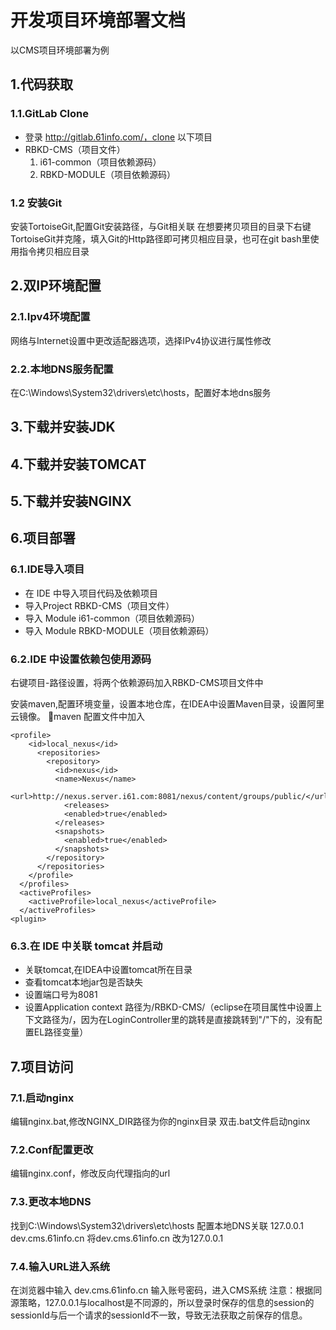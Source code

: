 # 开发项目环境部署文档
以CMS项目环境部署为例
## 1.代码获取
### 1.1.GitLab Clone
+ 登录 http://gitlab.61info.com/，clone 以下项目
+ RBKD-CMS（项目文件） 
  1. i61-common（项目依赖源码） 
  2. RBKD-MODULE（项目依赖源码）
### 1.2 安装Git
安装TortoiseGit,配置Git安装路径，与Git相关联
在想要拷贝项目的目录下右键TortoiseGit并克隆，填入Git的Http路径即可拷贝相应目录，也可在git bash里使用指令拷贝相应目录

## 2.双IP环境配置
### 2.1.Ipv4环境配置
网络与Internet设置中更改适配器选项，选择IPv4协议进行属性修改

### 2.2.本地DNS服务配置
在C:\Windows\System32\drivers\etc\hosts，配置好本地dns服务

## 3.下载并安装JDK
## 4.下载并安装TOMCAT
## 5.下载并安装NGINX
## 6.项目部署
### 6.1.IDE导入项目
+ 在 IDE 中导入项目代码及依赖项目
+ 导入Project    RBKD-CMS（项目文件）
+ 导入 Module   i61-common（项目依赖源码）
+ 导入 Module   RBKD-MODULE（项目依赖源码）
### 6.2.IDE 中设置依赖包使用源码
右键项目-路径设置，将两个依赖源码加入RBKD-CMS项目文件中

安装maven,配置环境变量，设置本地仓库，在IDEA中设置Maven目录，设置阿里云镜像。
maven 配置文件中加入
```
<profile>
    <id>local_nexus</id>
      <repositories>
        <repository>
          <id>nexus</id>
          <name>Nexus</name>
          <url>http://nexus.server.i61.com:8081/nexus/content/groups/public/</url>
            <releases>
			<enabled>true</enabled>
		  </releases>
          <snapshots>
			<enabled>true</enabled>
		  </snapshots>
        </repository>
      </repositories>
    </profile>
  </profiles>
  <activeProfiles>
    <activeProfile>local_nexus</activeProfile>
  </activeProfiles>
<plugin>
```
### 6.3.在 IDE 中关联 tomcat 并启动
+ 关联tomcat,在IDEA中设置tomcat所在目录
+ 查看tomcat本地jar包是否缺失
+ 设置端口号为8081
+ 设置Application context 路径为/RBKD-CMS/（eclipse在项目属性中设置上下文路径为/，因为在LoginController里的跳转是直接跳转到"/"下的，没有配置EL路径变量）

## 7.项目访问
### 7.1.启动nginx
编辑nginx.bat,修改NGINX_DIR路径为你的nginx目录
双击.bat文件启动nginx
### 7.2.Conf配置更改
编辑nginx.conf，修改反向代理指向的url

### 7.3.更改本地DNS
找到C:\Windows\System32\drivers\etc\hosts
配置本地DNS关联
127.0.0.1       dev.cms.61info.cn
将dev.cms.61info.cn 改为127.0.0.1
### 7.4.输入URL进入系统
在浏览器中输入 dev.cms.61info.cn
输入账号密码，进入CMS系统
注意：根据同源策略，127.0.0.1与localhost是不同源的，所以登录时保存的信息的session的sessionId与后一个请求的sessionId不一致，导致无法获取之前保存的信息。